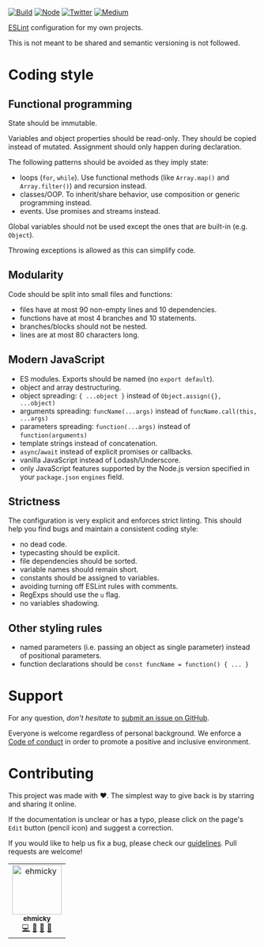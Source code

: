 [![Build](https://github.com/ehmicky/eslint-config/workflows/Build/badge.svg)](https://github.com/ehmicky/eslint-config/actions)
[![Node](https://img.shields.io/node/v/@ehmicky/eslint-config.svg?logo=node.js)](https://www.npmjs.com/package/@ehmicky/eslint-config)
[![Twitter](https://img.shields.io/badge/%E2%80%8B-twitter-4cc61e.svg?logo=twitter)](https://twitter.com/intent/follow?screen_name=ehmicky)
[![Medium](https://img.shields.io/badge/%E2%80%8B-medium-4cc61e.svg?logo=medium)](https://medium.com/@ehmicky)

[ESLint](https://eslint.org/) configuration for my own projects.

This is not meant to be shared and semantic versioning is not followed.

# Coding style

## Functional programming

State should be immutable.

Variables and object properties should be read-only. They should be copied
instead of mutated. Assignment should only happen during declaration.

The following patterns should be avoided as they imply state:

- loops (`for`, `while`). Use functional methods (like `Array.map()` and
  `Array.filter()`) and recursion instead.
- classes/OOP. To inherit/share behavior, use composition or generic programming
  instead.
- events. Use promises and streams instead.

Global variables should not be used except the ones that are built-in (e.g.
`Object`).

Throwing exceptions is allowed as this can simplify code.

## Modularity

Code should be split into small files and functions:

- files have at most 90 non-empty lines and 10 dependencies.
- functions have at most 4 branches and 10 statements.
- branches/blocks should not be nested.
- lines are at most 80 characters long.

## Modern JavaScript

- ES modules. Exports should be named (no `export default`).
- object and array destructuring.
- object spreading: `{ ...object }` instead of `Object.assign({}, ...object)`
- arguments spreading: `funcName(...args)` instead of
  `funcName.call(this, ...args)`
- parameters spreading: `function(...args)` instead of `function(arguments)`
- template strings instead of concatenation.
- `async`/`await` instead of explicit promises or callbacks.
- vanilla JavaScript instead of Lodash/Underscore.
- only JavaScript features supported by the Node.js version specified in your
  `package.json` `engines` field.

## Strictness

The configuration is very explicit and enforces strict linting. This should help
you find bugs and maintain a consistent coding style:

- no dead code.
- typecasting should be explicit.
- file dependencies should be sorted.
- variable names should remain short.
- constants should be assigned to variables.
- avoiding turning off ESLint rules with comments.
- RegExps should use the `u` flag.
- no variables shadowing.

## Other styling rules

- named parameters (i.e. passing an object as single parameter) instead of
  positional parameters.
- function declarations should be `const funcName = function() { ... }`

# Support

For any question, _don't hesitate_ to [submit an issue on GitHub](../../issues).

Everyone is welcome regardless of personal background. We enforce a
[Code of conduct](CODE_OF_CONDUCT.md) in order to promote a positive and
inclusive environment.

# Contributing

This project was made with ❤️. The simplest way to give back is by starring and
sharing it online.

If the documentation is unclear or has a typo, please click on the page's `Edit`
button (pencil icon) and suggest a correction.

If you would like to help us fix a bug, please check our
[guidelines](CONTRIBUTING.md). Pull requests are welcome!

<!-- Thanks go to our wonderful contributors: -->

<!-- ALL-CONTRIBUTORS-LIST:START -->
<!-- prettier-ignore -->
<table><tr><td align="center"><a href="https://twitter.com/ehmicky"><img src="https://avatars2.githubusercontent.com/u/8136211?v=4" width="100px;" alt="ehmicky"/><br /><sub><b>ehmicky</b></sub></a><br /><a href="https://github.com/ehmicky/eslint-config/commits?author=ehmicky" title="Code">💻</a> <a href="#design-ehmicky" title="Design">🎨</a> <a href="#ideas-ehmicky" title="Ideas, Planning, & Feedback">🤔</a> <a href="https://github.com/ehmicky/eslint-config/commits?author=ehmicky" title="Documentation">📖</a></td></tr></table>

<!-- ALL-CONTRIBUTORS-LIST:END -->

